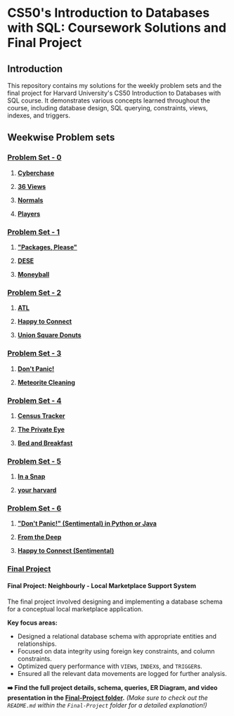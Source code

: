 # CS50's Introduction to Databases with SQL: Coursework Solutions and Final Project

## Introduction
This repository contains my solutions for the weekly problem sets and the final project for Harvard University's CS50 Introduction to Databases with SQL course. It demonstrates various concepts learned throughout the course, including database design, SQL querying, constraints, views, indexes, and triggers.

## Weekwise Problem sets

### [Problem Set - 0](./Week-0)

1. [**Cyberchase**](./Week-0/1-cyberchase)

2. [**36 Views**](./Week-0/2.1-views)

3. [**Normals**](./Week-0/2.2-normals)

4. [**Players**](./Week-0/3-players)

### [Problem Set - 1](./Week-1)

1. [**"Packages, Please"**](./Week-1/1-packages)

2. [**DESE**](./Week-1/2-dese)

3. [**Moneyball**](./Week-1/3-moneyball)

### [Problem Set - 2](./Week-2)

1. [**ATL**](./Week-2/1-atl)

2. [**Happy to Connect**](./Week-2/2-connect)

3. [**Union Square Donuts**](./Week-2/3-donuts)

### [Problem Set - 3](./Week-3)

1. [**Don't Panic!**](./Week-3/1-dont-panic)

2. [**Meteorite Cleaning**](./Week-3/2-meteorites)

### [Problem Set - 4](./Week-4)

1. [**Census Tracker**](./Week-4/1-Census)

2. [**The Private Eye**](./Week-4/2-private)

3. [**Bed and Breakfast**](./Week-4/3-bnb)

### [Problem Set - 5](./Week-5)

1. [**In a Snap**](./Week-5/1-snap)

2. [**your harvard**](./Week-6/2-harvard)

### [Problem Set - 6](./Week-6)

1. [**"Don't Panic!" (Sentimental) in Python or Java**](./Week-6/1-dont-panic-python)

2. [**From the Deep**](./Week-6/2-deep)

3. [**Happy to Connect (Sentimental)**](./Week-6/3-sentimental-connect)

### [Final Project](./Final-Project)

#### Final Project: Neighbourly - Local Marketplace Support System

The final project involved designing and implementing a database schema for a conceptual local marketplace application.

**Key focus areas:**
* Designed a relational database schema with appropriate entities and relationships.
* Focused on data integrity using foreign key constraints, and column constraints.
* Optimized query performance with `VIEW`s, `INDEX`s, and `TRIGGER`s.	
* Ensured all the relevant data movements are logged for further analysis.

**➡️ Find the full project details, schema, queries, ER Diagram, and video presentation in the [Final-Project folder](./Final-Project/).**
*(Make sure to check out the `README.md` within the `Final-Project` folder for a detailed explanation!)*